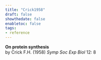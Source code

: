 ```yaml
---
title: "Crick1958"
draft: false
showthedate: false
enabletoc: false
tags:
- reference
---
```


**On protein synthesis**     
by Crick F.H. (1958)
*Symp Soc Exp Biol* 12: 8    
